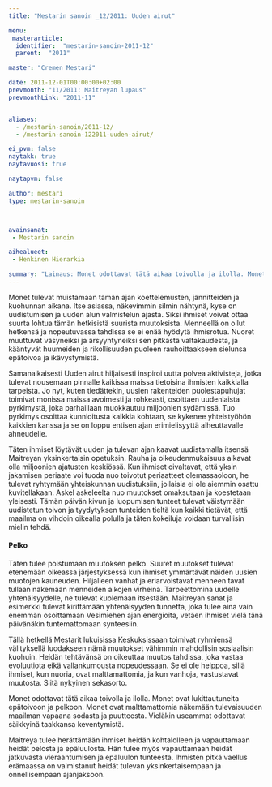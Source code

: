 ```yaml
---
title: "Mestarin sanoin _12/2011: Uuden airut"

menu:
 masterarticle:
  identifier:  "mestarin-sanoin-2011-12"
  parent:  "2011"

master: "Cremen Mestari"

date: 2011-12-01T00:00:00+02:00
prevmonth: "11/2011: Maitreyan lupaus"
prevmonthLink: "2011-11"


aliases:
  - /mestarin-sanoin/2011-12/
  - /mestarin-sanoin-122011-uuden-airut/

ei_pvm: false
naytakk: true
naytavuosi: true

naytapvm: false

author: mestari
type: mestarin-sanoin



avainsanat:
 - Mestarin sanoin

aihealueet:
 - Henkinen Hierarkia

summary: "Lainaus: Monet odottavat tätä aikaa toivolla ja ilolla. Monet ovat lukittautuneita epätoivoon ja pelkoon. Monet ovat malttamattomia näkemään tulevaisuuden maailman vapaana sodasta ja puutteesta. Vieläkin useammat odottavat säikkyinä taakkansa keventymistä."
---
```

<p>Monet tulevat muistamaan tämän ajan koettelemusten, jännitteiden ja kuohunnan aikana. Itse asiassa, näkevimmin silmin nähtynä, kyse on uudistumisen ja uuden alun valmistelun ajasta. Siksi ihmiset voivat ottaa suurta lohtua tämän hetkisistä suurista muutoksista. Menneellä on ollut hetkensä ja nopeutuvassa tahdissa se ei enää hyödytä ihmisrotua. Nuoret muuttuvat väsyneiksi ja ärsyyntyneiksi sen pitkästä valtakaudesta, ja kääntyvät huumeiden ja rikollisuuden puoleen rauhoittaakseen sielunsa epätoivoa ja ikävystymistä.</p>
<p>Samanaikaisesti Uuden airut hiljaisesti inspiroi uutta polvea aktivisteja, jotka tulevat nousemaan pinnalle kaikissa maissa tietoisina ihmisten kaikkialla tarpeista. Jo nyt, kuten tiedättekin, uusien rakenteiden puolestapuhujat toimivat monissa maissa avoimesti ja rohkeasti, osoittaen uudenlaista pyrkimystä, joka parhaillaan muokkautuu miljoonien sydämissä. Tuo pyrkimys osoittaa kunnioitusta kaikkia kohtaan, se kykenee yhteistyöhön kaikkien kanssa ja se on loppu entisen ajan erimielisyyttä aiheuttavalle ahneudelle.</p>
<p>Täten ihmiset löytävät uuden ja tulevan ajan kaavat uudistamalla itsensä Maitreyan yksinkertaisin opetuksin. Rauha ja oikeudenmukaisuus alkavat olla miljoonien ajatusten keskiössä. Kun ihmiset oivaltavat, että yksin jakamisen periaate voi tuoda nuo toivotut periaatteet olemassaoloon, he tulevat ryhtymään yhteiskunnan uudistuksiin, jollaisia ei ole aiemmin osattu kuvitellakaan. Askel askeleelta nuo muutokset omaksutaan ja koestetaan yleisesti. Tämän päivän kivun ja luopumisen tunteet tulevat väistymään uudistetun toivon ja tyydytyksen tunteiden tieltä kun kaikki tietävät, että maailma on vihdoin oikealla polulla ja täten kokeiluja voidaan turvallisin mielin tehdä.</p>

<h4>Pelko</h4>
<p>Täten tulee poistumaan muutoksen pelko. Suuret muutokset tulevat etenemään oikeassa järjestyksessä kun ihmiset ymmärtävät näiden uusien muotojen kauneuden. Hiljalleen vanhat ja eriarvoistavat menneen tavat tullaan näkemään menneiden aikojen virheinä. Tarpeettomina uudelle yhtenäisyydelle, ne tulevat kuolemaan itsestään. Maitreyan sanat ja esimerkki tulevat kirittämään yhtenäisyyden tunnetta, joka tulee aina vain enemmän osoittamaan Vesimiehen ajan energioita, vetäen ihmiset vielä tänä päivänäkin tuntemattomaan synteesiin.</p>
<p>Tällä hetkellä Mestarit lukuisissa Keskuksissaan toimivat ryhmiensä välityksellä luodakseen nämä muutokset vähimmin mahdollisin sosiaalisin kuohuin. Heidän tehtävänsä on oikeuttaa muutos tahdissa, joka vastaa evoluutiota eikä vallankumousta nopeudessaan. Se ei ole helppoa, sillä ihmiset, kun nuoria, ovat malttamattomia, ja kun vanhoja, vastustavat muutosta. Siitä nykyinen sekasorto.</p>
<p>Monet odottavat tätä aikaa toivolla ja ilolla. Monet ovat lukittautuneita epätoivoon ja pelkoon. Monet ovat malttamattomia näkemään tulevaisuuden maailman vapaana sodasta ja puutteesta. Vieläkin useammat odottavat säikkyinä taakkansa keventymistä.</p>
<p>Maitreya tulee herättämään ihmiset heidän kohtalolleen ja vapauttamaan heidät pelosta ja epäluulosta. Hän tulee myös vapauttamaan heidät jatkuvasta vieraantumisen ja epäluulon tunteesta. Ihmisten pitkä vaellus erämaassa on valmistanut heidät tulevan yksinkertaisempaan ja onnellisempaan ajanjaksoon.</p>